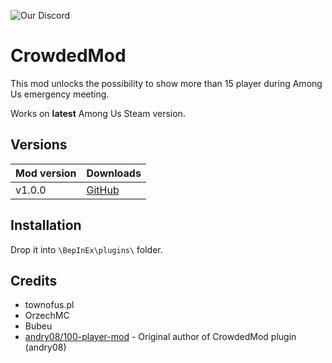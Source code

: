 ![Our Discord](https://discord.townofus.pl)

# CrowdedMod
This mod unlocks the possibility to show more than 15 player during Among Us emergency meeting.

Works on **latest** Among Us Steam version.



## Versions
| Mod version | Downloads                                                               |
| ----------- | ----------------------------------------------------------------------- |
| v1.0.0      | [GitHub](https://github.com/CrowdedMods/CrowdedMod/releases/tag/v2.8.0) |



## Installation
Drop it into `\BepInEx\plugins\` folder.

## Credits
- townofus.pl
- OrzechMC
- Bubeu
- [andry08/100-player-mod](https://github.com/andry08/100-player-mod) - Original author of CrowdedMod plugin (andry08)


